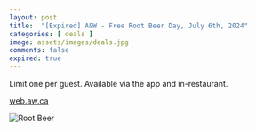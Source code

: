 ```yaml
---
layout: post
title:  "[Expired] A&W - Free Root Beer Day, July 6th, 2024"
categories: [ deals ]
image: assets/images/deals.jpg
comments: false
expired: true
---
```


Limit one per guest. Available via the app and in-restaurant.

[web.aw.ca](https://web.aw.ca/en/home)

![Root Beer](https://web.aw.ca/static/media/free-root-beer-2024-dt-en.c81c176e.jpg)